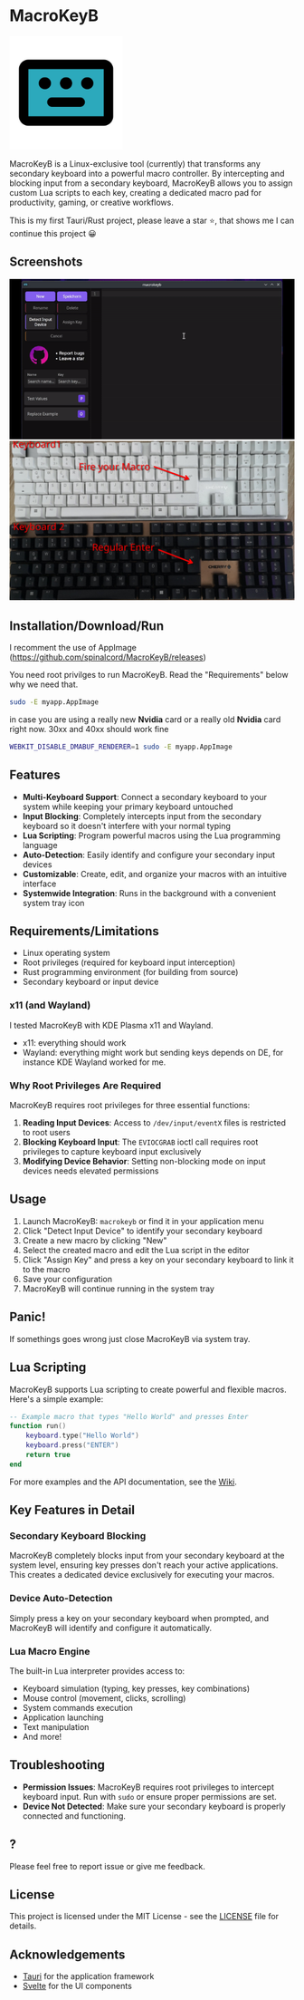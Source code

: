 # MacroKeyB

<img src="https://github.com/spinalcord/MacroKeyB/blob/main/ReadmeImages/icon.png?raw=true" width="200" alt="MacroKeyB Logo">

MacroKeyB is a Linux-exclusive tool (currently) that transforms any secondary keyboard into a powerful macro controller. By intercepting and blocking input from a secondary keyboard, MacroKeyB allows you to assign custom Lua scripts to each key, creating a dedicated macro pad for productivity, gaming, or creative workflows. 

This is my first Tauri/Rust project, please leave a star ⭐, that shows me I can continue this project 😀

## Screenshots

![MacroKeyB Demo2](https://github.com/spinalcord/MacroKeyB/blob/main/ReadmeImages/example3.gif?raw=true)
![MacroKeyB Demo1](https://github.com/spinalcord/MacroKeyB/blob/main/ReadmeImages/example.jpg?raw=true)

## Installation/Download/Run

I recomment the use of AppImage (https://github.com/spinalcord/MacroKeyB/releases)


You need root privilges to run MacroKeyB. Read the "Requirements" below why we need that.
```sh
sudo -E myapp.AppImage
```

in case you are using a really new **Nvidia** card or a really old **Nvidia** card right now. 30xx and 40xx should work fine
```sh
WEBKIT_DISABLE_DMABUF_RENDERER=1 sudo -E myapp.AppImage
```



## Features

- **Multi-Keyboard Support**: Connect a secondary keyboard to your system while keeping your primary keyboard untouched
- **Input Blocking**: Completely intercepts input from the secondary keyboard so it doesn't interfere with your normal typing
- **Lua Scripting**: Program powerful macros using the Lua programming language
- **Auto-Detection**: Easily identify and configure your secondary input devices
- **Customizable**: Create, edit, and organize your macros with an intuitive interface
- **Systemwide Integration**: Runs in the background with a convenient system tray icon



## Requirements/Limitations

- Linux operating system
- Root privileges (required for keyboard input interception)
- Rust programming environment (for building from source)
- Secondary keyboard or input device

### x11 (and Wayland)
I tested MacroKeyB with KDE Plasma x11 and Wayland.
- x11: everything should work
- Wayland: everything might work but sending keys depends on DE, for instance KDE Wayland worked for me.

### Why Root Privileges Are Required
MacroKeyB requires root privileges for three essential functions:

1. **Reading Input Devices**: Access to `/dev/input/eventX` files is restricted to root users
2. **Blocking Keyboard Input**: The `EVIOCGRAB` ioctl call requires root privileges to capture keyboard input exclusively
3. **Modifying Device Behavior**: Setting non-blocking mode on input devices needs elevated permissions

## Usage

1. Launch MacroKeyB: `macrokeyb` or find it in your application menu
2. Click "Detect Input Device" to identify your secondary keyboard
3. Create a new macro by clicking "New"
4. Select the created macro and edit the Lua script in the editor
5. Click "Assign Key" and press a key on your secondary keyboard to link it to the macro
6. Save your configuration
7. MacroKeyB will continue running in the system tray

## Panic!
If somethings goes wrong just close MacroKeyB via system tray.

## Lua Scripting

MacroKeyB supports Lua scripting to create powerful and flexible macros. Here's a simple example:

```lua
-- Example macro that types "Hello World" and presses Enter
function run()
    keyboard.type("Hello World")
    keyboard.press("ENTER")
    return true
end
```

For more examples and the API documentation, see the [Wiki](https://github.com/yourusername/MacroKeyB/wiki).

## Key Features in Detail

### Secondary Keyboard Blocking

MacroKeyB completely blocks input from your secondary keyboard at the system level, ensuring key presses don't reach your active applications. This creates a dedicated device exclusively for executing your macros.

### Device Auto-Detection

Simply press a key on your secondary keyboard when prompted, and MacroKeyB will identify and configure it automatically.

### Lua Macro Engine

The built-in Lua interpreter provides access to:
- Keyboard simulation (typing, key presses, key combinations)
- Mouse control (movement, clicks, scrolling)
- System commands execution
- Application launching
- Text manipulation
- And more!

## Troubleshooting

- **Permission Issues**: MacroKeyB requires root privileges to intercept keyboard input. Run with `sudo` or ensure proper permissions are set.
- **Device Not Detected**: Make sure your secondary keyboard is properly connected and functioning.

## ?

Please feel free to report issue or give me feedback.


## License

This project is licensed under the MIT License - see the [LICENSE](LICENSE) file for details.

## Acknowledgements

- [Tauri](https://tauri.app/) for the application framework
- [Svelte](https://svelte.dev/) for the UI components


